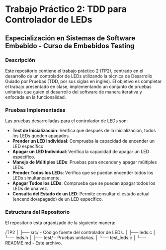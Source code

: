 # Trabajo Práctico 2: TDD para Controlador de LEDs

## Especialización en Sistemas de Software Embebido - Curso de Embebidos Testing

### Descripción

Este repositorio contiene el trabajo práctico 2 (TP2), centrado en el desarrollo de un controlador de LEDs utilizando la técnica de Desarrollo Guiado por Pruebas (TDD, por sus siglas en inglés). El objetivo es completar el trabajo presentado en clase, implementando un conjunto de pruebas unitarias que guíen el desarrollo del software de manera iterativa y enfocada en la funcionalidad.

### Pruebas Implementadas

Las pruebas desarrolladas para el controlador de LEDs son:

- **Test de Inicialización**: Verifica que después de la inicialización, todos los LEDs queden apagados.
- **Prender un LED Individual**: Comprueba la capacidad de encender un LED específico.
- **Apagar un LED Individual**: Verifica la capacidad de apagar un LED específico.
- **Manejo de Múltiples LEDs**: Pruebas para encender y apagar múltiples LEDs.
- **Prender Todos los LEDs**: Verifica que se puedan encender todos los LEDs simultáneamente.
- **Apagar Todos los LEDs**: Comprueba que se puedan apagar todos los LEDs de una vez.
- **Consulta del Estado de un LED**: Permite consultar el estado actual (encendido/apagado) de un LED específico.

### Estructura del Repositorio

El repositorio está organizado de la siguiente manera:

/TP2
│
├── src/ - Código fuente del controlador de LEDs.
│ ├── leds.c
│ └── leds.h
│
├── test/ - Pruebas unitarias.
│ └── test_leds.c
│
└── README.md - Este archivo.
